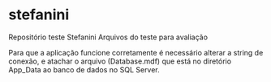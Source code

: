 # stefanini
Repositório teste Stefanini
Arquivos do teste para avaliação

Para que a aplicação funcione corretamente é necessário alterar a string de conexão, e atachar o arquivo (Database.mdf) que está no diretório App_Data ao banco de dados no SQL Server.
<add name="StefaniniContext" connectionString="data source=GAUTAMA;initial catalog=Stefanini;persist security info=True;user id=sa;password=xxxxx;MultipleActiveResultSets=True;App=EntityFramework" providerName="System.Data.SqlClient" />
